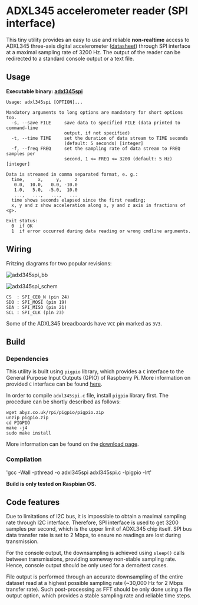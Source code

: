 # ADXL345 accelerometer reader (SPI interface)

This tiny utility provides an easy to use and reliable **non-realtime** access to
ADXL345 three-axis digital accelerometer ([datasheet][adxl_manual]) through SPI interface at a maximal sampling rate of 3200 Hz.
The output of the reader can be redirected to a standard console output or a text file.

## Usage

**Executable binary: [adxl345spi][adxl345spi_binary]**

```
Usage: adxl345spi [OPTION]...

Mandatory arguments to long options are mandatory for short options too.
  -s, --save FILE     save data to specified FILE (data printed to command-line
                      output, if not specified)
  -t, --time TIME     set the duration of data stream to TIME seconds
                      (default: 5 seconds) [integer]
  -f, --freq FREQ     set the sampling rate of data stream to FREQ samples per
                      second, 1 <= FREQ <= 3200 (default: 5 Hz) [integer]

Data is streamed in comma separated format, e. g.:
  time,     x,     y,     z
   0.0,  10.0,   0.0, -10.0
   1.0,   5.0,  -5.0,  10.0
   ...,   ...,   ...,   ...
  time shows seconds elapsed since the first reading;
  x, y and z show acceleration along x, y and z axis in fractions of <g>.

Exit status:
  0  if OK
  1  if error occurred during data reading or wrong cmdline arguments.
```

## Wiring

Fritzing diagrams for two popular revisions:

![adxl345spi_bb][adxl345spi_bb_png]

![adxl345spi_schem][adxl345spi_schem_png]

```
CS  : SPI_CE0_N (pin 24)
SDO : SPI_MOSI (pin 19)
SDA : SPI_MISO (pin 21)
SCL : SPI_CLK (pin 23)
```

Some of the ADXL345 breadboards have `VCC` pin marked as `3V3`.

## Build

### Dependencies

This utility is built using `pigpio` library, which provides a `C` interface to the General Purpose Input Outputs
(GPIO) of Raspberry Pi. More information on provided `C` interface can be found [here][pigpio_info_C].

In order to compile `adxl345spi.c` file, install `pigpio` library first. The procedure can be shortly described as follows:

```
wget abyz.co.uk/rpi/pigpio/pigpio.zip
unzip pigpio.zip
cd PIGPIO
make -j4
sudo make install
```

More information can be found on the [download page][pigpio_download].

### Compilation

'gcc -Wall -pthread -o adxl345spi adxl345spi.c -lpigpio -lrt'

**Build is only tested on Raspbian OS.**

## Code features

Due to limitations of I2C bus, it is impossible to obtain a maximal sampling rate through I2C interface. Therefore, SPI
interface is used to get 3200 samples per second, which is the upper limit of ADXL345 chip itself. SPI bus data transfer
rate is set to 2 Mbps, to ensure no readings are lost during transmission.

For the console output, the downsampling is achieved using `sleep()` calls between transmissions, providing someway
non-stable sampling rate. Hence, console output should be only used for a demo/test cases.

File output is performed through an accurate downsampling of the entire dataset read at a highest possible sampling
rate (~30,000 Hz for 2 Mbps transfer rate). Such post-processing as FFT should be only done using a file output option,
which provides a stable sampling rate and reliable time steps.

[adxl345spi_binary]: https://github.com/nagimov/adxl345spi/raw/master/adxl345spi
[adxl_manual]: http://www.analog.com/en/products/mems/accelerometers/adxl345.html
[pigpio_info_C]: http://abyz.co.uk/rpi/pigpio/cif.html
[pigpio_download]: http://abyz.co.uk/rpi/pigpio/download.html
[adxl345spi_bb_png]: adxl345spi_bb.png
[adxl345spi_schem_png]: adxl345spi_schem.png
